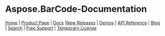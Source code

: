 # Aspose.BarCode-Documentation 


[Home](https://www.aspose.com/) | [Product Page](https://products.aspose.com/barcode/) | [Docs](https://docs.aspose.com/barcode/) |[New Releases](https://releases.aspose.com/barcode/) | [Demos](https://products.aspose.app/barcode/family) | [API Reference](https://reference.aspose.com/barcode) | [Blog](https://blog.aspose.com/category/barcode/) | [Search](https://search.aspose.com/) | [Free Support](https://forum.aspose.com/c/barcode) | [Temporary License](https://purchase.aspose.com/temporary-license)
